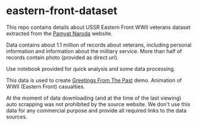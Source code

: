# eastern-front-dataset
This repo contains details about USSR Eastern Front WWII veterans dataset extracted from the [Pamyat Naroda](https://foto.pamyat-naroda.ru) website.



Data contains about 1.1 million of records about veterans, including personal information and information about the military service. More than half of records contain photo (provided as direct url).

Use notebook provided for quick analysis and some data processing.

This data is used to create [Greetings From The Past](https://greetingsfromthepast.net) demo. Animation of WWII (Eastern Front) casualties.

At the moment of data downloading (and at the time of the last viewing) auto scrapping was not prohibited by the source website. We don't use this data for any commercial purpose and provide all required links to the data sources.
